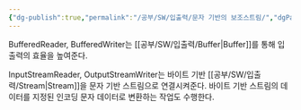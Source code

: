 ```yaml
---
{"dg-publish":true,"permalink":"/공부/SW/입출력/문자 기반의 보조스트림/","dgPassFrontmatter":true}
---
```


BufferedReader, BufferedWriter는 [[공부/SW/입출력/Buffer\|Buffer]]를 통해 입출력의 효율을 높여준다.

InputStreamReader, OutputStreamWriter는 바이트 기반 [[공부/SW/입출력/Stream\|Stream]]을 문자 기반 스트림으로 연결시켜준다. 바이트 기반 스트림의 데이터를 지정된 인코딩 문자 데이터로 변환하는 작업도 수행한다.